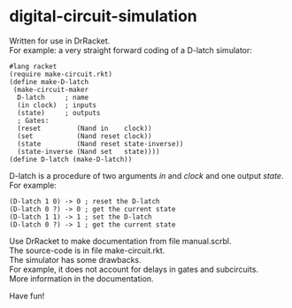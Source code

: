 # digital-circuit-simulation

Written for use in DrRacket.\
For example: a very straight forward coding of a D-latch simulator:

```
#lang racket
(require make-circuit.rkt)
(define make-D-latch
 (make-circuit-maker
  D-latch     ; name
  (in clock)  ; inputs
  (state)     ; outputs
  ; Gates:
  (reset         (Nand in    clock))
  (set           (Nand reset clock))
  (state         (Nand reset state-inverse))
  (state-inverse (Nand set   state))))
(define D-latch (make-D-latch))
```

D-latch is a procedure of two arguments *in* and *clock* and one output *state*.\
For example:

```
(D-latch 1 0) -> 0 ; reset the D-latch
(D-latch 0 ?) -> 0 ; get the current state
(D-latch 1 1) -> 1 ; set the D-latch
(D-latch 0 ?) -> 1 ; get the current state
```

Use DrRacket to make documentation from file manual.scrbl.\
The source-code is in file make-circuit.rkt.\
The simulator has some drawbacks.\
For example, it does not account for delays in gates and subcircuits.\
More information in the documentation.

Have fun!
